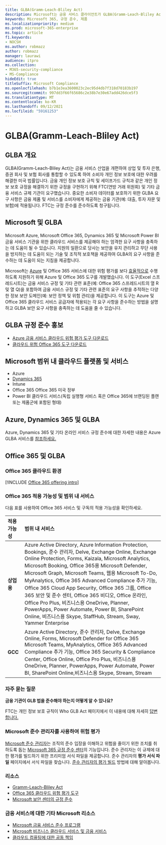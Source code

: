 ```yaml
---
title: GLBA(Gramm-Leach-Bliley Act)
description: Microsoft는 금융 서비스 클라이언트가 GLBA(Gramm-Leach-Bliley Act)의 개인 정보 및 보안 요구 사항을 준수할 수 있습니다.
keywords: Microsoft 365, 규정 준수, 제품
ms.localizationpriority: medium
ms.prod: microsoft-365-enterprise
ms.topic: article
f1.keywords:
- NOCSH
ms.author: robmazz
author: robmazz
manager: laurawi
audience: itpro
ms.collection:
- M365-security-compliance
- MS-Compliance
hideEdit: true
titleSuffix: Microsoft Compliance
ms.openlocfilehash: b7b1e3ea3600023c2ec95d4db7f318d70183b197
ms.sourcegitcommit: 997dd3f66f65686c2e38b7e30e67add426dce5f3
ms.translationtype: MT
ms.contentlocale: ko-KR
ms.lasthandoff: 09/12/2021
ms.locfileid: "59161253"
---
```

# <a name="gramm-leach-bliley-act-glba"></a>GLBA(Gramm-Leach-Bliley Act)

## <a name="glba-overview"></a>GLBA 개요

GLBA(Gramm-Leach-Bliley Act)는 금융 서비스 산업을 개편하여 상업 및 투자 은행, 증권 회사 및 보험 회사를 통합할 수 있도록 하여 소비자 개인 정보 보호에 대한 우려를 해결한 미국 법률입니다. 금융 개인 정보 보호 규칙 및 세이프가드 규칙과 같은 개인 정보 보호 규정을 해결하기 위한 규정을 구현하기 위해 FTC(연방 거래 위원회) 및 기타 금융 서비스 규제 기관이 요구했습니다. 중요한 소비자 데이터를 보호하기 위한 GLBA 요구 사항은 금융 제품 및 서비스를 소비자에게 제공하는 금융 기관(예: 대출, 투자 자문 및 보험)에 적용됩니다. FTC는 규정 준수를 준수하도록 청구됩니다.

## <a name="microsoft-and-glba"></a>Microsoft 및 GLBA

Microsoft Azure, Microsoft Office 365, Dynamics 365 및 Microsoft Power BI 금융 서비스 기관을 위한 클라우드 서비스를 제공해야 하는 엄격한 요구 사항을 충족하는 데 도움이 될 수 있습니다. 지원의 일환으로 당사는 보안을 유지 관리하고 무단 사용을 방지하는 데 도움이 되는 기술 및 조직적 보호책을 제공하여 GLBA의 요구 사항을 준수하는 데 도움이 되는 지침을 제공합니다.

Microsoft는 [Azure](https://servicetrust.microsoft.com/ViewPage/TrustDocuments?command=Download&downloadType=Document&downloadId=6b218946-c235-4234-9beb-d557e39a3f44&docTab=6d000410-c9e9-11e7-9a91-892aae8839ad_Compliance_Guides) 및 Office 365 서비스에 대한 위험 평가를 보다 [효율적으로](https://servicetrust.microsoft.com/ViewPage/TrustDocuments?command=Download&downloadType=Document&downloadId=55702ffd-c35a-4619-8722-ab71c0c02002&docTab=6d000410-c9e9-11e7-9a91-892aae8839ad_Compliance_Guides) 수행하도록 지원하기 위해 Azure 및 Office 365 도구를 개발했습니다. 이 도구(Excel 스프레드시트)는 금융 서비스 규정 및 기타 관련 표준(예: Office 365 스프레드시트의 열 R 및 열 Q)을 포함하여 금융 서비스 규정 및 기타 관련 표준의 요구 사항을 추적하는 다양한 정보 보안 도메인(예: 보안 정책 및 위험 관리)을 제공합니다. 이 도구는 Azure 및 Office 365 클라우드 서비스 공급자에 적용되는 각 요구 사항을 준수하는 방법을 설명하고 GLBA 보안 요구 사항을 충족하는 데 도움을 줄 수 있습니다.

## <a name="promote-your-glba-compliance"></a>GLBA 규정 준수 홍보

- [Azure 금융 서비스 클라우드 위험 평가 도구 다운로드](https://servicetrust.microsoft.com/ViewPage/TrustDocuments?command=Download&downloadType=Document&downloadId=6b218946-c235-4234-9beb-d557e39a3f44&docTab=6d000410-c9e9-11e7-9a91-892aae8839ad_Compliance_Guides)
- [클라우드 위험 Office 365 도구 다운로드](https://servicetrust.microsoft.com/ViewPage/TrustDocuments?command=Download&downloadType=Document&downloadId=55702ffd-c35a-4619-8722-ab71c0c02002&docTab=6d000410-c9e9-11e7-9a91-892aae8839ad_Compliance_Guides)

## <a name="microsoft-in-scope-cloud-platforms--services"></a>Microsoft 범위 내 클라우드 플랫폼 및 서비스

- Azure
- [Dynamics 365](https://aka.ms/d365-compliance-list)
- Intune
- Office 365 Office 365 미국 정부
- Power BI 클라우드 서비스(독립 실행형 서비스 혹은 Office 365에 브랜딩된 플랜 또는 제품군에 포함된 형태)

## <a name="azure-dynamics-365-and-glba"></a>Azure, Dynamics 365 및 GLBA

Azure, Dynamics 365 및 기타 온라인 서비스 규정 준수에 대한 자세한 내용은 Azure GLBA 서비스를 [참조하세요.](/azure/compliance/offerings/offering-glba-us)

## <a name="office-365-and-glba"></a>Office 365 및 GLBA

### <a name="office-365-cloud-environments"></a>Office 365 클라우드 환경

[!INCLUDE [Office 365 offering intro](../includes/o365-offering-introduction.md)]

### <a name="office-365-applicability-and-in-scope-services"></a>Office 365 적용 가능성 및 범위 내 서비스

다음 표를 사용하여 Office 365 서비스 및 구독의 적용 가능성을 확인하세요.

| **적용 가능성** | **범위 내 서비스** |
|:------------------|:----------------------|
| **상업용** | Azure Active Directory, Azure Information Protection, Bookings, 준수 관리자, Delve, Exchange Online, Exchange Online Protection, Forms, Kaizala, Microsoft Analytics, Microsoft Booking, Office 365용 Microsoft Defender, Microsoft Graph, Microsoft Teams, 웹용 Microsoft To-Do, MyAnalytics, Office 365 Advanced Compliance 추가 기능, Office 365 Cloud App Security, Office 365 그룹, Office 365 보안 및 준수 센터, Office 365 비디오, Office 온라인, Office Pro Plus, 비즈니스용 OneDrive, Planner, PowerApps, Power Automate, Power BI, SharePoint Online, 비즈니스용 Skype, StaffHub, Stream, Sway, Yammer Enterprise |
| **GCC** | Azure Active Directory, 준수 관리자, Delve, Exchange Online, Forms, Microsoft Defender for Office 365 Microsoft Teams, MyAnalytics, Office 365 Advanced Compliance 추가 기능, Office 365 Security & Compliance Center, Office Online, Office Pro Plus, 비즈니스용 OneDrive, Planner, PowerApps, Power Automate, Power BI, SharePoint Online,비즈니스용 Skype, Stream, Stream |

### <a name="frequently-asked-questions"></a>자주 묻는 질문

**금융 기관이 GLB 법을 준수해야 하는지 어떻게 알 수 있나요?**

FTC는 개인 정보 보호 규칙이 Who GLB Act 페이지에서 이 내용에 대해 자세히 [답변합니다.](https://www.ftc.gov/tips-advice/business-center/guidance/how-comply-privacy-consumer-financial-information-rule-gramm#whois)

### <a name="use-microsoft-compliance-manager-to-assess-your-risk"></a>Microsoft 준수 관리자를 사용하여 위험 평가

[Microsoft 준수 관리자](/microsoft-365/compliance/compliance-manager)는 조직의 준수 입장을 이해하고 위험을 줄이기 위한 조치를 취하도록 돕는 [Microsoft 365 규정 준수 센터](/microsoft-365/compliance/microsoft-365-compliance-center)의 기능입니다. 준수 관리자는 이 규제에 대한 평가를 빌드하기 위한 프리미엄 서식 파일을 제공합니다. 준수 관리자의 **평가 서식 파일** 페이지에서 서식 파일을 찾습니다. [준수 관리자의 평가 빌드](/microsoft-365/compliance/compliance-manager-assessments) 방법에 대해 알아봅니다.

### <a name="resources"></a>리소스

- [Gramm-Leach-Bliley Act](https://www.ftc.gov/tips-advice/business-center/privacy-and-security/gramm-leach-bliley-act)
- [Office 365 클라우드 위험 평가 도구](https://servicetrust.microsoft.com/ViewPage/TrustDocuments?command=Download&downloadType=Document&downloadId=55702ffd-c35a-4619-8722-ab71c0c02002&docTab=6d000410-c9e9-11e7-9a91-892aae8839ad_Compliance_Guides)
- [Microsoft 보안 센터의 규정 준수](https://www.microsoft.com/trust-center/compliance/compliance-overview)

### <a name="other-microsoft-resources-for-financial-services"></a>금융 서비스에 대한 기타 Microsoft 리소스

- [Microsoft 금융 서비스 준수 프로그램](https://www.microsoft.com/download/details.aspx?id=55332)
- [Microsoft 비즈니스 클라우드 서비스 및 금융 서비스](https://www.microsoft.com/trustcenter/cloudservices/financialservices)
- [클라우드 컴퓨팅에 대한 공동 책임](https://aka.ms/sharedresponsibility)
